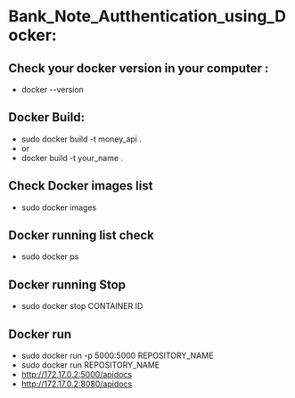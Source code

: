 # Bank_Note_Autthentication_using_Docker:

## Check your docker version in your computer :
- docker --version

## Docker Build:
- sudo docker build -t money_api .
- or
- docker build -t your_name .

## Check Docker images list
- sudo docker images


## Docker running list check
- sudo docker ps

## Docker running Stop
- sudo docker stop CONTAINER ID
 
## Docker run
- sudo docker run -p 5000:5000 REPOSITORY_NAME
- sudo docker run REPOSITORY_NAME
- http://172.17.0.2:5000/apidocs
- http://172.17.0.2:8080/apidocs
